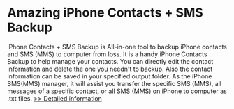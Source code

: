 # Amazing iPhone Contacts + SMS Backup
iPhone Contacts + SMS Backup is All-in-one tool to backup iPhone contacts and SMS (MMS) to computer from loss. It is a handy iPhone Contacts Backup to help manage your contacts. You can directly edit the contact information and delete the one you needn't to backup. Also the contact information can be saved in your specified output folder. As the iPhone SMS(MMS) manager, it will assist you transfer the specific SMS (MMS), all messages of a specific contact, or all SMS (MMS) on iPhone to computer as .txt files.
[>> Detailed information](https://secure.shareit.com/shareit/product.html?productid=300859115&affiliateid=200057808)